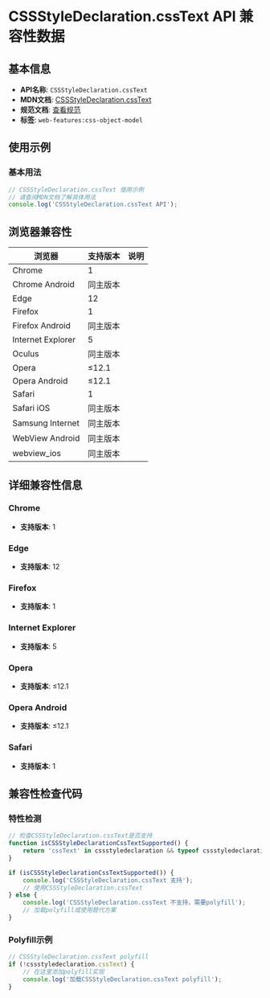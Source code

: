 # CSSStyleDeclaration.cssText API 兼容性数据

## 基本信息

- **API名称**: `CSSStyleDeclaration.cssText`
- **MDN文档**: [CSSStyleDeclaration.cssText](https://developer.mozilla.org/docs/Web/API/CSSStyleDeclaration/cssText)
- **规范文档**: [查看规范](https://drafts.csswg.org/cssom/#dom-cssstyledeclaration-csstext)
- **标签**: `web-features:css-object-model`

## 使用示例

### 基本用法

```javascript
// CSSStyleDeclaration.cssText 使用示例
// 请查阅MDN文档了解具体用法
console.log('CSSStyleDeclaration.cssText API');
```

## 浏览器兼容性

| 浏览器 | 支持版本 | 说明 |
|--------|----------|------|
| Chrome | 1 |  |
| Chrome Android | 同主版本 |  |
| Edge | 12 |  |
| Firefox | 1 |  |
| Firefox Android | 同主版本 |  |
| Internet Explorer | 5 |  |
| Oculus | 同主版本 |  |
| Opera | ≤12.1 |  |
| Opera Android | ≤12.1 |  |
| Safari | 1 |  |
| Safari iOS | 同主版本 |  |
| Samsung Internet | 同主版本 |  |
| WebView Android | 同主版本 |  |
| webview_ios | 同主版本 |  |

## 详细兼容性信息

### Chrome

- **支持版本**: 1

### Edge

- **支持版本**: 12

### Firefox

- **支持版本**: 1

### Internet Explorer

- **支持版本**: 5

### Opera

- **支持版本**: ≤12.1

### Opera Android

- **支持版本**: ≤12.1

### Safari

- **支持版本**: 1

## 兼容性检查代码

### 特性检测

```javascript
// 检查CSSStyleDeclaration.cssText是否支持
function isCSSStyleDeclarationCssTextSupported() {
    return 'cssText' in cssstyledeclaration && typeof cssstyledeclaration.cssText === 'function';
}

if (isCSSStyleDeclarationCssTextSupported()) {
    console.log('CSSStyleDeclaration.cssText 支持');
    // 使用CSSStyleDeclaration.cssText
} else {
    console.log('CSSStyleDeclaration.cssText 不支持，需要polyfill');
    // 加载polyfill或使用替代方案
}
```

### Polyfill示例

```javascript
// CSSStyleDeclaration.cssText polyfill
if (!cssstyledeclaration.cssText) {
    // 在这里添加polyfill实现
    console.log('加载CSSStyleDeclaration.cssText polyfill');
}
```

